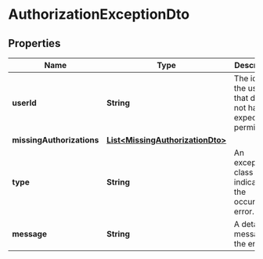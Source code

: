 

# AuthorizationExceptionDto

## Properties

Name | Type | Description | Notes
------------ | ------------- | ------------- | -------------
**userId** | **String** | The id of the user that does not have expected permissions |  [optional]
**missingAuthorizations** | [**List&lt;MissingAuthorizationDto&gt;**](MissingAuthorizationDto.md) |  |  [optional]
**type** | **String** | An exception class indicating the occurred error. |  [optional]
**message** | **String** | A detailed message of the error. |  [optional]



